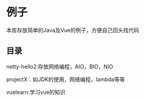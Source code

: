 # 例子

本库存放简单的Java及Vue的例子，方便自己回头找代码

## 目录

netty-hello2:存放网络编程，AIO，BIO，NIO

projectX：如JDK的使用，网络编程，lambda等等

vuelearn:学习vue的知识